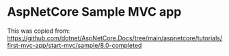 # AspNetCore Sample MVC app

This was copied from:
https://github.com/dotnet/AspNetCore.Docs/tree/main/aspnetcore/tutorials/first-mvc-app/start-mvc/sample/8.0-completed
